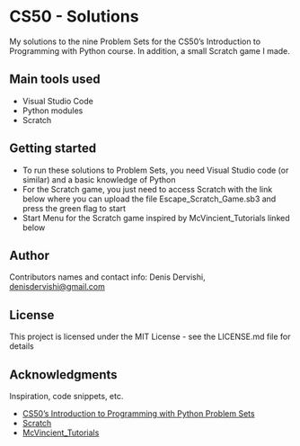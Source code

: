 # CS50 - Solutions

My solutions to the nine Problem Sets for the CS50’s Introduction to Programming with Python course. In addition, a small Scratch game I made.

## Main tools used

* Visual Studio Code
* Python modules
* Scratch

## Getting started

* To run these solutions to Problem Sets, you need Visual Studio code (or similar) and a basic knowledge of Python
* For the Scratch game, you just need to access Scratch with the link below where you can upload the file Escape_Scratch_Game.sb3 and press the green flag to start
* Start Menu for the Scratch game inspired by McVincient_Tutorials linked below

## Author

Contributors names and contact info:
Denis Dervishi, denisdervishi@gmail.com

## License

This project is licensed under the MIT License - see the LICENSE.md file for details

## Acknowledgments

Inspiration, code snippets, etc.
* [CS50’s Introduction to Programming with Python Problem Sets](https://cs50.harvard.edu/python/2022/psets/)
* [Scratch](https://scratch.mit.edu/)
* [McVincient_Tutorials](https://scratch.mit.edu/projects/440952518/)
